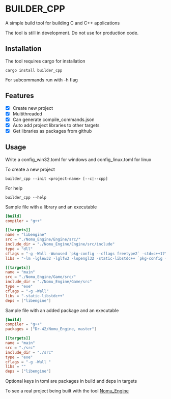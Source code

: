 # BUILDER_CPP

A simple build tool for building C and C++ applications

The tool is still in development. Do not use for production code.

## Installation

The tool requires cargo for installation
```console
cargo install builder_cpp
```
For subcommands run with -h flag

## Features

- [x] Create new project
- [x] Multithreaded
- [x] Can generate compile_commands.json
- [x] Auto add project libraries to other targets
- [x] Get libraries as packages from github

## Usage
Write a config_win32.toml for windows and config_linux.toml for linux

To create a new project 
```console
builder_cpp --init <project-name> [--c|--cpp]
```

For help
```console
builder_cpp --help
```

Sample file with a library and an executable

```toml
[build]
compiler = "g++"

[[targets]]
name = "libengine"
src = "./Nomu_Engine/Engine/src/"
include_dir = "./Nomu_Engine/Engine/src/include"
type = "dll"
cflags = "-g -Wall -Wunused `pkg-config --cflags freetype2` -std=c++17"
libs = "-lm -lglew32 -lglfw3 -lopengl32 -static-libstdc++ `pkg-config --libs freetype2`"

[[targets]]
name = "main"
src = "./Nomu_Engine/Game/src/"
include_dir = "./Nomu_Engine/Game/src"
type = "exe"
cflags = "-g -Wall"
libs = "-static-libstdc++"
deps = ["libengine"]
```
Sample file with an added package and an executable
```toml
[build]
compiler = "g++"
packages = ["Dr-42/Nomu_Engine, master"]

[[targets]]
name = "main"
src = "./src"
include_dir = "./src"
type = "exe"
cflags = "-g -Wall "
libs = ""
deps = ["libengine"]
```

Optional keys in toml are packages in build and deps in targets

To see a real project being built with the tool
	[Nomu_Engine](https://github.com/Dr-42/Nomu_Engine)
